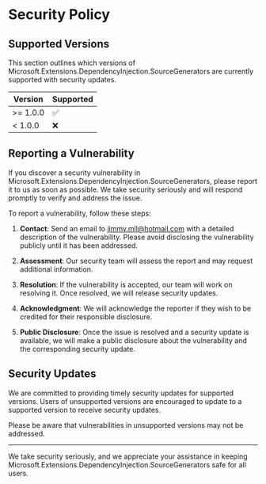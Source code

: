 # Security Policy

## Supported Versions

This section outlines which versions of Microsoft.Extensions.DependencyInjection.SourceGenerators are currently supported with security updates.

| Version | Supported          |
| ------- | ------------------ |
| >= 1.0.0   | :white_check_mark: |
| < 1.0.0   | :x:                |

## Reporting a Vulnerability

If you discover a security vulnerability in Microsoft.Extensions.DependencyInjection.SourceGenerators, please report it to us as soon as possible. We take security seriously and will respond promptly to verify and address the issue.

To report a vulnerability, follow these steps:

1. **Contact**: Send an email to [jimmy.mll@hotmail.com](mailto:jimmy.mll@hotmail.com) with a detailed description of the vulnerability. Please avoid disclosing the vulnerability publicly until it has been addressed.

2. **Assessment**: Our security team will assess the report and may request additional information.

3. **Resolution**: If the vulnerability is accepted, our team will work on resolving it. Once resolved, we will release security updates.

4. **Acknowledgment**: We will acknowledge the reporter if they wish to be credited for their responsible disclosure.

5. **Public Disclosure**: Once the issue is resolved and a security update is available, we will make a public disclosure about the vulnerability and the corresponding security update.

## Security Updates

We are committed to providing timely security updates for supported versions. Users of unsupported versions are encouraged to update to a supported version to receive security updates.

Please be aware that vulnerabilities in unsupported versions may not be addressed.

---

We take security seriously, and we appreciate your assistance in keeping Microsoft.Extensions.DependencyInjection.SourceGenerators safe for all users.
